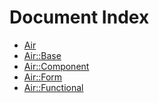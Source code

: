 Document Index
===============

- [Air](docs/Air.md)
- [Air::Base](docs/Air/Base.md)
- [Air::Component](docs/Air/Component.md)
- [Air::Form](docs/Air/Form.md)
- [Air::Functional](docs/Air/Functional.md)
